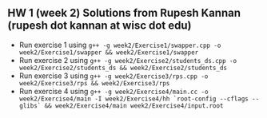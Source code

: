## HW 1 (week 2) Solutions from Rupesh Kannan (rupesh dot kannan at wisc dot edu)
* Run exercise 1 using `g++ -g week2/Exercise1/swapper.cpp -o week2/Exercise1/swapper && week2/Exercise1/swapper`
* Run exercise 2 using `g++ -g week2/Exercise2/students_ds.cpp -o week2/Exercise2/students_ds && week2/Exercise2/students_ds`
* Run exercise 3 using `g++ -g week2/Exercise3/rps.cpp -o week2/Exercise3/rps && week2/Exercise3/rps`
* Run exercise 4 using ``g++ -g week2/Exercise4/main.cc -o week2/Exercise4/main -I week2/Exercise4/hh `root-config --cflags --glibs` && week2/Exercise4/main week2/Exercise4/input.root``